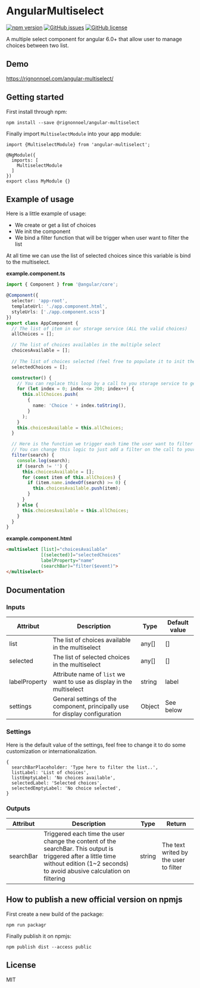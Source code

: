 # AngularMultiselect

[![npm version](https://badge.fury.io/js/%40rignonnoel%2Fangular-multiselect.svg)](https://badge.fury.io/js/%40rignonnoel%2Fangular-multiselect)
[![GitHub issues](https://img.shields.io/github/issues/RignonNoel/angular-multiselect.svg)](https://github.com/RignonNoel/angular-multiselect/issues)
[![GitHub license](https://img.shields.io/badge/license-MIT-blue.svg)](https://raw.githubusercontent.com/RignonNoel/angular-multiselect/master/LICENSE)

A multiple select component for angular 6.0+ that allow user to manage choices between two list.


## Demo

https://rignonnoel.com/angular-multiselect/

## Getting started

First install through npm:

```
npm install --save @rignonnoel/angular-multiselect
```

Finally import `MultiselectModule` into your app module:

```
import {MultiselectModule} from 'angular-multiselect';

@NgModule({
  imports: [
    MultiselectModule
  ]
})
export class MyModule {}
```

## Example of usage

Here is a little example of usage:

 - We create or get a list of choices
 - We init the component
 - We bind a filter function that will be trigger when user want to filter the list
 
At all time we can use the list of selected choices since this variable is bind to the multiselect.
 
**example.component.ts**
```typescript
import { Component } from '@angular/core';

@Component({
  selector: 'app-root',
  templateUrl: './app.component.html',
  styleUrls: ['./app.component.scss']
})
export class AppComponent {
  // The list of item in our storage service (ALL the valid choices)
  allChoices = [];

  // The list of choices availables in the multiple select
  choicesAvailable = [];
  
  // The list of choices selected (feel free to populate it to init the multiselect with pre-selected options)
  selectedChoices = [];

  constructor() {
    // You can replace this loop by a call to you storage service to get data from your DB for example.
    for (let index = 0; index <= 200; index++) {
      this.allChoices.push(
        {
          name: 'Choice ' + index.toString(),
        }
      );
    }
    this.choicesAvailable = this.allChoices;
  }

  // Here is the function we trigger each time the user want to filter the list inside the multiselect
  // You can change this logic to just add a filter on the call to your storage service for example.
  filter(search) {
    console.log(search);
    if (search != '') {
      this.choicesAvailable = [];
      for (const item of this.allChoices) {
        if (item.name.indexOf(search) >= 0) {
          this.choicesAvailable.push(item);
        }
      }
    } else {
      this.choicesAvailable = this.allChoices;
    }
  }
}
```


**example.component.html**
```html
<multiselect [list]="choicesAvailable"
             [(selected)]="selectedChoices"
             labelProperty="name"
             (searchBar)="filter($event)">
</multiselect>
```

## Documentation

### Inputs

| Attribut | Description | Type | Default value |
|---|---|---|---|
| list | The list of choices available in the multiselect | any[] | [] |
| selected | The list of selected choices in the multiselect | any[] | [] |
| labelProperty | Attribute name of `list` we want to use as display in the multiselect | string | label |
| settings | General settings of the component, principally use for display configuration | Object | See below |

### Settings

Here is the default value of the settings, feel free to change it to do some customization or internationalization.
```
{
  searchBarPlaceholder: 'Type here to filter the list..',
  listLabel: 'List of choices',
  listEmptyLabel: 'No choices available',
  selectedLabel: 'Selected choices',
  selectedEmptyLabel: 'No choice selected',
}
```

### Outputs

| Attribut | Description | Type | Return |
|---|---|---|---|
| searchBar | Triggered each time the user change the content of the searchBar. This output is triggered after a little time without edition (1~2 seconds) to avoid abusive calculation on filtering | string | The text writed by the user to filter


## How to publish a new official version on npmjs

First create a new build of the package:

```
npm run packagr
```

Finally publish it on npmjs:

```
npm publish dist --access public
```

## License

MIT
